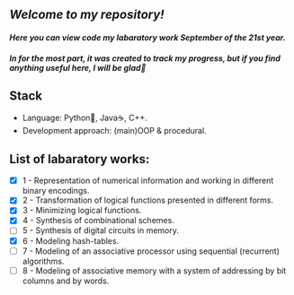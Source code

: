 ## _Welcome to my repository!_
#### _Here you can view code my labaratory work September of the 21st year._
#### _In for the most part, it was created to track my progress, but if you find anything useful here, I will be glad🤗_
## Stack
- Language: Python🐍, Java☕, C++.
- Development approach: (main)OOP & procedural.
## List of labaratory works:
- [X] 1 - Representation of numerical information and working in different binary encodings.
- [X] 2 - Transformation of logical functions presented in different forms.
- [X] 3 - Minimizing logical functions.
- [X] 4 - Synthesis of combinational schemes.
- [ ] 5 - Synthesis of digital circuits in memory.
- [X] 6 - Modeling hash-tables.
- [ ] 7 - Modeling of an associative processor using sequential (recurrent) algorithms.
- [ ] 8 - Modeling of associative memory with a system of addressing by bit columns and by words.

